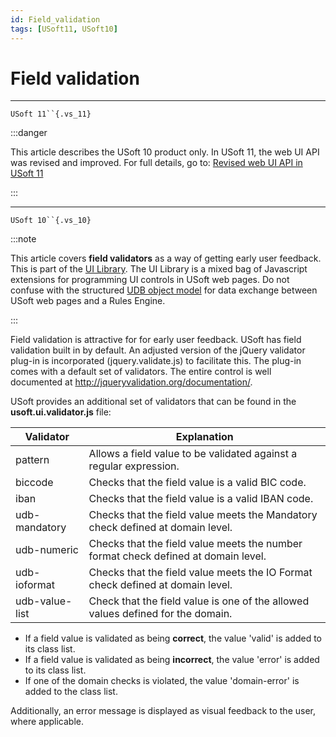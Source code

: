 ```yaml
---
id: Field_validation
tags: [USoft11, USoft10]
---
```

# Field validation



----

`USoft 11``{.vs_11}`


:::danger

This article describes the USoft 10 product only.
In USoft 11, the web UI API was revised and improved. For full details, go to:
[Revised web UI API in USoft 11](/docs/Web_and_app_UIs/UDB_udb/Revised_web_UI_API_in_USoft_11.md)

:::

----

`USoft 10``{.vs_10}`


:::note

This article covers **field validators** as a way of getting early user feedback. This is part of the [UI Library](/docs/Web_and_app_UIs/UI_Library).
The UI Library is a mixed bag of Javascript extensions for programming UI controls in USoft web pages. Do not confuse with the structured [UDB object model](/docs/Web_and_app_UIs/UDB_udb/UDB_udb_object.md) for data exchange between USoft web pages and a Rules Engine.

:::

Field validation is attractive for for early user feedback. USoft has field validation built in by default. An adjusted version of the jQuery validator plug-in is incorporated (jquery.validate.js) to facilitate this. The plug-in comes with a default set of validators. The entire control is well documented at http://jqueryvalidation.org/documentation/.

USoft provides an additional set of validators that can be found in the **usoft.ui.validator.js** file:

|**Validator**|**Explanation**|
|--------|--------|
|pattern |Allows a field value to be validated against a regular expression.|
|biccode |Checks that the field value is a valid BIC code.|
|iban    |Checks that the field value is a valid IBAN code.|
|udb-mandatory|Checks that the field value meets the Mandatory check defined at domain level.|
|udb-numeric|Checks that the field value meets the number format check defined at domain level.|
|udb-ioformat|Checks that the field value meets the IO Format check defined at domain level.|
|udb-value-list|Check that the field value is one of the allowed values defined for the domain.|



- If a field value is validated as being **correct**, the value 'valid' is added to its class list.
- If a field value is validated as being **incorrect**, the value 'error' is added to its class list.
- If one of the domain checks is violated, the value 'domain-error' is added to the class list.

Additionally, an error message is displayed as visual feedback to the user, where applicable.